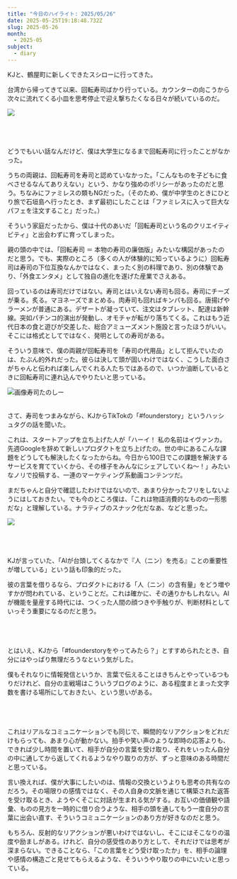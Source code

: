 ```yaml
---
title: "今日のハイライト: 2025/05/26"
date: 2025-05-25T19:18:48.732Z
slug: 2025-05-26
month:
  - 2025-05
subject:
  - diary
---
```

KJと、鶴屋町に新しくできたスシローに行ってきた。

台湾から帰ってきて以来、回転寿司ばかり行っている。カウンターの向こうから次々に流れてくる小皿を思考停止で迎え撃ちたくなる日々が続いているのだ。

![](/images/diary/2025-05-26/pxl_20250526_122150264-edit.jpg)

######  ﻿

どうでもいい話なんだけど、僕は大学生になるまで回転寿司に行ったことがなかった。

うちの両親は、回転寿司を寿司と認めていなかった。「こんなものを子どもに食べさせるなんてありえない」という、かなり強めのポリシーがあったのだと思う。ちなみにファミレスの類もNGだった。（そのため、僕が中学生のときにひとり旅で石垣島へ行ったとき、まず最初にしたことは「ファミレスに入って巨大なパフェを注文すること」だった。）

そういう家庭だったから、僕は十代のあいだ「回転寿司という名のクリエイティビティ」と出会わずに育ってしまった。

親の頭の中では、「回転寿司 ＝ 本物の寿司の廉価版」みたいな構図があったのだと思う。でも、実際のところ（多くの人が体験的に知っているように）回転寿司は寿司の下位互換なんかではなく、まったく別の料理であり、別の体験であり、「外食エンタメ」として独自の進化を遂げた産業でさえある。

回っているのは寿司だけではない。寿司とはいえない寿司も回る。寿司にチーズが乗る。炙る。マヨネーズでまとめる。肉寿司も回ればキンパも回る。唐揚げやラーメンが普通にある。デザートが凝っていて、注文はタブレット、配達は新幹線。突如パチンコ的演出が発動し、オモチャが転がり落ちてくる。これはもう近代日本の食と遊びが交差した、総合アミューズメント施設と言ったほうがいい。そこには格式としてではなく、発明としての寿司がある。

そういう意味で、僕の両親が回転寿司を「寿司の代用品」として拒んでいたのは、たぶん的外れだった。彼らは決して頭が固いわけではなく、こうした面白さがちゃんと伝われば楽しんでくれる人たちではあるので、いつか油断しているときに回転寿司に連れ込んでやりたいと思っている。

![画像寿司たのしー](/images/diary/2025-05-26/54-1-.png)

######   

さて、寿司をつまみながら、KJからTikTokの「#founderstory」というハッシュタグの話を聞いた。

これは、スタートアップを立ち上げた人が「ハーイ！ 私の名前はイヴァンカ。先週Googleを辞めて新しいプロダクトを立ち上げたの。世の中にあるこんな課題をどうしても解決したくなったからね。今日から100日でこの課題を解決するサービスを育てていくから、その様子をみんなにシェアしていくね〜！」みたいなノリで投稿する、一連のマーケティング系動画コンテンツだ。

まだちゃんと自分で確認したわけではないので、あまり分かったフリをしないようにはしておきたい。でも今のところ僕は、「これは物語消費的なものの一形態だな」と理解している。ナラティブのスナック化だなあ、などと思った。

![](/images/diary/2025-05-26/image-47-1-.png)



######  ﻿

KJが言っていた、「AIが台頭してくるなかで『人（ニン）を売る』ことの重要性が増している」という話も印象的だった。

彼の言葉を借りるなら、プロダクトにおける「人（ニン）の含有量」をどう増やすかが問われている、ということだ。これは確かに、その通りかもしれない。AIが機能を量産する時代には、つくった人間の顔つきや手触りが、判断材料としていっそう重要になるのだと思う。

######  ﻿

とはいえ、KJから「#founderstoryをやってみたら？」とすすめられたとき、自分にはやっぱり無理だろうなという気がした。

僕もそれなりに情報発信というか、言葉で伝えることはきちんとやっているつもりだけれど、自分の主戦場はこういうブログのように、ある程度まとまった文字数を書ける場所にしておきたい、という思いがある。

######  ﻿

これはリアルなコミュニケーションでも同じで、瞬間的なリアクションをどれだけもらっても、あまり心が動かない。拍手や笑い声のような即時の応答よりも、できれば少し時間を置いて、相手が自分の言葉を受け取り、それをいったん自分の中に通してから返してくれるようなやり取りの方が、ずっと意味のある時間だと思っている。

言い換えれば、僕が大事にしたいのは、情報の交換というよりも思考の共有なのだろう。その場限りの感情ではなく、その人自身の文脈を通じて構築された返答を受け取るとき、ようやくそこに対話が生まれる気がする。お互いの価値観や語彙、ものの見方を一時的に借り合うような、相手の頭を通してもう一度自分の言葉に出会い直す、そういうコミュニケーションのあり方が好きなのだと思う。

もちろん、反射的なリアクションが悪いわけではないし、そこにはそこなりの温度や励ましがある。けれど、自分の感受性のあり方として、それだけでは思考が深まらない。できることなら、「この言葉をどう受け取ったか」を、相手の論理や感情の構造ごと見せてもらえるような、そういうやり取りの中にいたいと思っている。